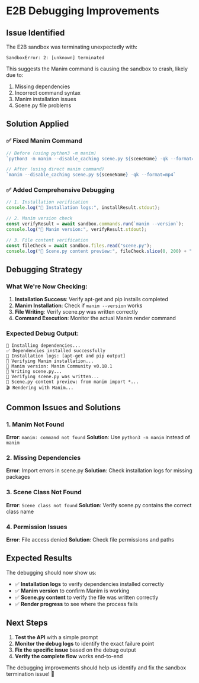 # E2B Debugging Improvements

## Issue Identified
The E2B sandbox was terminating unexpectedly with:
```
SandboxError: 2: [unknown] terminated
```

This suggests the Manim command is causing the sandbox to crash, likely due to:
1. Missing dependencies
2. Incorrect command syntax
3. Manim installation issues
4. Scene.py file problems

## Solution Applied

### ✅ Fixed Manim Command
```typescript
// Before (using python3 -m manim)
`python3 -m manim --disable_caching scene.py ${sceneName} -qk --format=mp4`

// After (using direct manim command)
`manim --disable_caching scene.py ${sceneName} -qk --format=mp4`
```

### ✅ Added Comprehensive Debugging
```typescript
// 1. Installation verification
console.log("🔹 Installation logs:", installResult.stdout);

// 2. Manim version check
const verifyResult = await sandbox.commands.run(`manim --version`);
console.log("🔹 Manim version:", verifyResult.stdout);

// 3. File content verification
const fileCheck = await sandbox.files.read("scene.py");
console.log("🔹 Scene.py content preview:", fileCheck.slice(0, 200) + "...");
```

## Debugging Strategy

### What We're Now Checking:
1. **Installation Success**: Verify apt-get and pip installs completed
2. **Manim Installation**: Check if `manim --version` works
3. **File Writing**: Verify scene.py was written correctly
4. **Command Execution**: Monitor the actual Manim render command

### Expected Debug Output:
```
🔹 Installing dependencies...
✅ Dependencies installed successfully
🔹 Installation logs: [apt-get and pip output]
🔹 Verifying Manim installation...
🔹 Manim version: Manim Community v0.18.1
🔹 Writing scene.py...
🔹 Verifying scene.py was written...
🔹 Scene.py content preview: from manim import *...
🎬 Rendering with Manim...
```

## Common Issues and Solutions

### 1. Manim Not Found
**Error**: `manim: command not found`
**Solution**: Use `python3 -m manim` instead of `manim`

### 2. Missing Dependencies
**Error**: Import errors in scene.py
**Solution**: Check installation logs for missing packages

### 3. Scene Class Not Found
**Error**: `Scene class not found`
**Solution**: Verify scene.py contains the correct class name

### 4. Permission Issues
**Error**: File access denied
**Solution**: Check file permissions and paths

## Expected Results

The debugging should now show us:
- ✅ **Installation logs** to verify dependencies installed correctly
- ✅ **Manim version** to confirm Manim is working
- ✅ **Scene.py content** to verify the file was written correctly
- ✅ **Render progress** to see where the process fails

## Next Steps

1. **Test the API** with a simple prompt
2. **Monitor the debug logs** to identify the exact failure point
3. **Fix the specific issue** based on the debug output
4. **Verify the complete flow** works end-to-end

The debugging improvements should help us identify and fix the sandbox termination issue! 🎉


